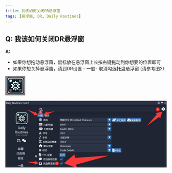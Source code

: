 ```yaml
---
title: 我该如何关闭DR悬浮窗
tags: [悬浮窗, DR, Daily Routines]
---
```


## Q: 我该如何关闭DR悬浮窗
**A:**

- 如果你想拖动悬浮窗，鼠标放在悬浮窗上长按右键拖动到你想要的位置即可
- 如果你想关掉悬浮窗，请到DR设置 - 一般- 取消勾选托盘悬浮窗 (请参考图2)

![DR FWindow0](/assets/FAQ/Main/DRFWindow0.png)

![DR FWindow1](/assets/FAQ/Main/DRFWindow1.png)